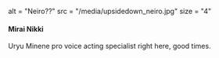 alt = "Neiro??"
src = "/media/upsidedown_neiro.jpg"
size = "4"

#### Mirai Nikki

Uryu Minene pro voice acting specialist right here, good times.
